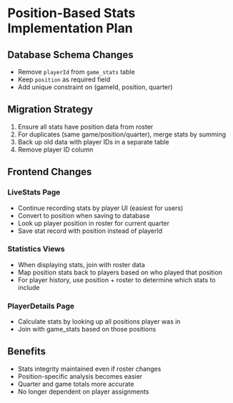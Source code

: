 # Position-Based Stats Implementation Plan

## Database Schema Changes
- Remove `playerId` from `game_stats` table
- Keep `position` as required field
- Add unique constraint on (gameId, position, quarter)

## Migration Strategy
1. Ensure all stats have position data from roster
2. For duplicates (same game/position/quarter), merge stats by summing
3. Back up old data with player IDs in a separate table
4. Remove player ID column

## Frontend Changes

### LiveStats Page
- Continue recording stats by player UI (easiest for users)
- Convert to position when saving to database
- Look up player position in roster for current quarter
- Save stat record with position instead of playerId

### Statistics Views
- When displaying stats, join with roster data
- Map position stats back to players based on who played that position
- For player history, use position + roster to determine which stats to include

### PlayerDetails Page
- Calculate stats by looking up all positions player was in
- Join with game_stats based on those positions

## Benefits
- Stats integrity maintained even if roster changes
- Position-specific analysis becomes easier
- Quarter and game totals more accurate
- No longer dependent on player assignments